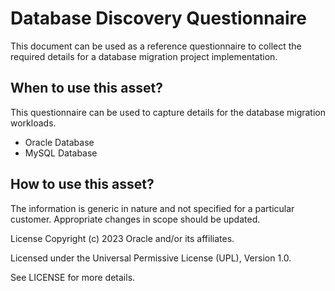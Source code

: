 # Database Discovery Questionnaire
This document can be used as a reference questionnaire to collect the required details for a database migration project implementation.

## When to use this asset?
This questionnaire can be used to capture details for the database migration workloads.

- Oracle Database
- MySQL Database

## How to use this asset?
The information is generic in nature and not specified for a particular customer. Appropriate changes in scope should be updated.

License
Copyright (c) 2023 Oracle and/or its affiliates.

Licensed under the Universal Permissive License (UPL), Version 1.0.

See LICENSE for more details.
